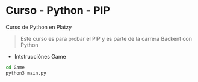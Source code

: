 # Curso - Python - PIP
Curso de Python en Platzy
> Este curso es para probar el PIP y es parte de la carrera Backent con Python

* Intstrucciónes Game
```sh
cd Game
python3 main.py
```
